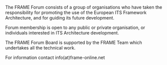 The FRAME Forum consists of a group of organisations who have taken the responsibility for promoting the use of the European ITS Framework Architecture, and for guiding its future development.

Forum membership is open to any public or private organisation, or individuals interested in ITS Architecture development.

The FRAME Forum Board is supported by the FRAME Team which undertakes all the technical work.

For information contact info(at)frame-online.net
